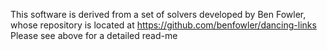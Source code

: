 This software is derived from a set of solvers developed by Ben Fowler, whose repository is located at
https://github.com/benfowler/dancing-links
Please see above for a detailed read-me